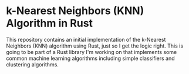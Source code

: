 # k-Nearest Neighbors (KNN) Algorithm in Rust

This repository contains an initial implementation of the k-Nearest Neighbors (KNN) algorithm using Rust, just so I get the logic right. This is going to be part of a Rust library I'm working on that implements some common machine learning algorithms including simple classifiers and clustering algorithms.
